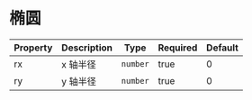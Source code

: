 # 椭圆

| Property | Description | Type     | Required | Default |
| -------- | ----------- | -------- | -------- | ------- |
| rx       | x 轴半径    | `number` | true     | 0       |
| ry       | y 轴半径    | `number` | true     | 0       |
